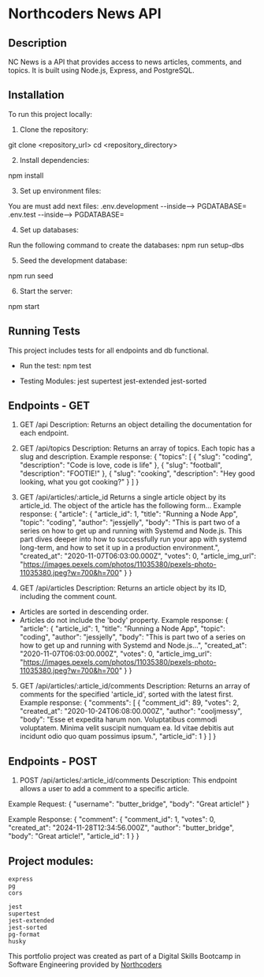 # Northcoders News API

## Description
NC News is a API that provides access to news articles, comments, and topics. 
It is built using Node.js, Express, and PostgreSQL.

## Installation
To run this project locally:

1. Clone the repository:

 git clone <repository_url>
 cd <repository_directory>

2. Install dependencies:

 npm install

3. Set up environment files:

 You are must add next files:
.env.development   --inside-->   PGDATABASE=<dbName>
.env.test          --inside-->   PGDATABASE=<dbNameTest>

4. Set up databases:

 Run the following command to create the databases:
 npm run setup-dbs

5. Seed the development database:

 npm run seed

6. Start the server:

 npm start

## Running Tests
This project includes tests for all endpoints and db functional.

* Run the test:
 npm test

* Testing Modules:
 jest
 supertest
 jest-extended
 jest-sorted

## Endpoints - GET

1. GET /api
Description: Returns an object detailing the documentation for each endpoint.

2. GET /api/topics
Description: Returns an array of topics. Each topic has a slug and description.
Example response:
{
  "topics": [
    {
      "slug": "coding",
      "description": "Code is love, code is life"
    },
    {
      "slug": "football",
      "description": "FOOTIE!"
    },
    {
      "slug": "cooking",
      "description": "Hey good looking, what you got cooking?"
    }
  ]
}

3. GET /api/articles/:article_id
Returns a single article object by its article_id. 
The object of the article has the following form...
Example response:
{
  "article": {
    "article_id": 1,
    "title": "Running a Node App",
    "topic": "coding",
    "author": "jessjelly",
    "body": "This is part two of a series on how to get up and running with Systemd and Node.js. This part dives deeper into how to successfully run your app with systemd long-term, and how to set it up in a production environment.",
    "created_at": "2020-11-07T06:03:00.000Z",
    "votes": 0,
    "article_img_url": "https://images.pexels.com/photos/11035380/pexels-photo-11035380.jpeg?w=700&h=700"
  }
}

4. GET /api/articles
Description: Returns an article object by its ID, including the comment count.
- Articles are sorted in descending order.
- Articles do not include the 'body' property.
Example response:
{
  "article": {
    "article_id": 1,
    "title": "Running a Node App",
    "topic": "coding",
    "author": "jessjelly",
    "body": "This is part two of a series on how to get up and running with Systemd and Node.js...",
    "created_at": "2020-11-07T06:03:00.000Z",
    "votes": 0,
    "article_img_url": "https://images.pexels.com/photos/11035380/pexels-photo-11035380.jpeg?w=700&h=700"
  }
}

5. GET /api/articles/:article_id/comments
Description: Returns an array of comments for the specified 'article_id', sorted with the latest first.
Example response:
{
  "comments": [
    {
      "comment_id": 89,
      "votes": 2,
      "created_at": "2020-10-24T06:08:00.000Z",
      "author": "cooljmessy",
      "body": "Esse et expedita harum non. Voluptatibus commodi voluptatem. Minima velit suscipit numquam ea. Id vitae debitis aut incidunt odio quo quam possimus ipsum.",
      "article_id": 1
    }
  ]
}

## Endpoints - POST

1. POST /api/articles/:article_id/comments
Description:
This endpoint allows a user to add a comment to a specific article.

Example Request:
{
  "username": "butter_bridge",
  "body": "Great article!"
}

Example Response:
{
  "comment": {
    "comment_id": 1,
    "votes": 0,
    "created_at": "2024-11-28T12:34:56.000Z",
    "author": "butter_bridge",
    "body": "Great article!",
    "article_id": 1
  }
}




## Project modules:

    express
    pg
    cors

    jest
    supertest
    jest-extended
    jest-sorted
    pg-format
    husky


This portfolio project was created as part of a Digital Skills Bootcamp in Software Engineering provided by [Northcoders](https://northcoders.com/)
